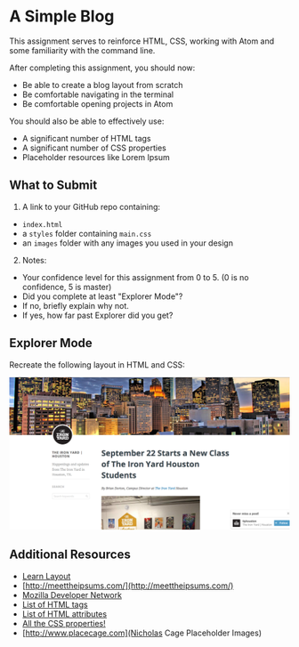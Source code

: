 # A Simple Blog

This assignment serves to reinforce HTML, CSS, working with Atom and some familiarity with the command line.

After completing this assignment, you should now:
* Be able to create a blog layout from scratch
* Be comfortable navigating in the terminal
* Be comfortable opening projects in Atom

You should also be able to effectively use:
* A significant number of HTML tags
* A significant number of CSS properties
* Placeholder resources like Lorem Ipsum

## What to Submit
1. A link to your GitHub repo containing:
  * `index.html`
  * a `styles` folder containing `main.css`
  * an `images` folder with any images you used in your design
2. Notes:
  * Your confidence level for this assignment from 0 to 5. (0 is no confidence, 5 is master)
  * Did you complete at least "Explorer Mode"?
  * If no, briefly explain why not.
  * If yes, how far past Explorer did you get?  

## Explorer Mode

Recreate the following layout in HTML and CSS:

![](https://raw.githubusercontent.com/TIY-LR-FEE/assignments/master/03-simple-blog/blog.png)

## Additional Resources

- [Learn Layout](http://learnlayout.com/)
- [http://meettheipsums.com/](http://meettheipsums.com/)
- [Mozilla Developer Network](https://developer.mozilla.org/en-US/)
- [List of HTML tags](https://developer.mozilla.org/en-US/docs/Web/HTML/Element)
- [List of HTML attributes](https://developer.mozilla.org/en-US/docs/Web/HTML/Attributes)
- [All the CSS properties!](https://developer.mozilla.org/en-US/docs/Web/CSS/Reference)
- [http://www.placecage.com](Nicholas Cage Placeholder Images)
